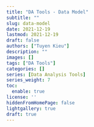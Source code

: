 ```yaml
---
title: "DA Tools - Data Model"
subtitle: ""
slug: data-model
date: 2021-12-19
lastmod: 2021-12-19
draft: false
authors: ["Tuyen Kieu"]
description: ""
images: []
tags: ["DA Tools"]
categories: []
series: [Data Analysis Tools]
series_weight: 7
toc:
  enable: true
license: ''  
hiddenFromHomePage: false
lightgallery: true
draft: true
---
```


<!--more-->
